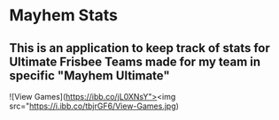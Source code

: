 # Mayhem Stats
## This is an application to keep track of stats for Ultimate Frisbee Teams made for my team in specific "Mayhem Ultimate"

![View Games](https://ibb.co/jL0XNsY"><img src="https://i.ibb.co/tbjrGF6/View-Games.jpg)
